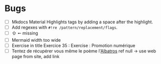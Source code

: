 # Bugs

- [ ] Mkdocs Material Highlights tags by adding a space after the highlight.
- [ ] Add regexes with `#!re /pattern/replacement/flags`.
- [ ] ⇧ 🠔 missing
- [ ] Mermaid width too wide
- [ ] Exercise in title Exercice 35 : Exercise : Promotion numérique
- [ ] Tentez de récupérer vous même le poème l'[Albatros]({assets}/src/albatros.txt) ref null -> use web page from site, add link